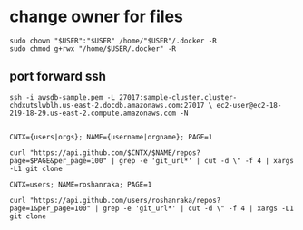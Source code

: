 # change owner for files
    
    sudo chown "$USER":"$USER" /home/"$USER"/.docker -R
    sudo chmod g+rwx "/home/$USER/.docker" -R

## port forward ssh

    ssh -i awsdb-sample.pem -L 27017:sample-cluster.cluster-chdxutslwblh.us-east-2.docdb.amazonaws.com:27017 \ ec2-user@ec2-18-219-18-29.us-east-2.compute.amazonaws.com -N


    CNTX={users|orgs}; NAME={username|orgname}; PAGE=1
    
    curl "https://api.github.com/$CNTX/$NAME/repos?page=$PAGE&per_page=100" | grep -e 'git_url*' | cut -d \" -f 4 | xargs -L1 git clone

    CNTX=users; NAME=roshanraka; PAGE=1
    
    curl "https://api.github.com/users/roshanraka/repos?page=1&per_page=100" | grep -e 'git_url*' | cut -d \" -f 4 | xargs -L1 git clone
